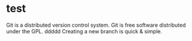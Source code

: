 # test
Git is a distributed  version control system.
Git is free software distributed under the GPL.
ddddd
Creating a new branch is quick & simple.
